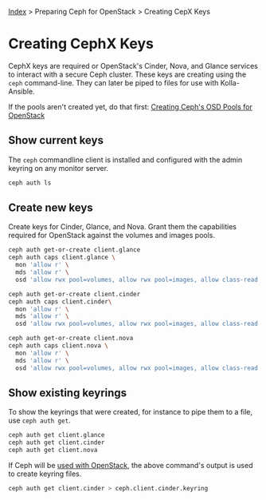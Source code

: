 [Index](/)
\> Preparing Ceph for OpenStack
\> Creating CepX Keys

# Creating CephX Keys

CephX keys are required  or OpenStack's Cinder, Nova, and Glance services to
interact with a secure Ceph cluster. These keys are creating using the `ceph`
command-line. They can later be piped to files for use with Kolla-Ansible.

If the pools aren't created yet, do that first:
[Creating Ceph's OSD Pools for OpenStack](/ceph-pools.html)


## Show current keys

The `ceph` commandline client is installed and configured with the admin
keyring on any monitor server.


```bash
ceph auth ls
```

## Create new keys

Create keys for Cinder, Glance, and Nova. Grant them the capabilities required
for OpenStack against the volumes and images pools.

```bash
ceph auth get-or-create client.glance
ceph auth caps client.glance \
  mon 'allow r' \
  mds 'allow r' \
  osd 'allow rwx pool=volumes, allow rwx pool=images, allow class-read object_prefix rbd_children'

ceph auth get-or-create client.cinder
ceph auth caps client.cinder\
  mon 'allow r' \
  mds 'allow r' \
  osd 'allow rwx pool=volumes, allow rwx pool=images, allow class-read object_prefix rbd_children'

ceph auth get-or-create client.nova
ceph auth caps client.nova \
  mon 'allow r' \
  mds 'allow r' \
  osd 'allow rwx pool=volumes, allow rwx pool=images, allow class-read object_prefix rbd_children'
```

## Show existing keyrings

To show the keyrings that were created, for instance to pipe them to a file,
use `ceph auth get`.

```bash
ceph auth get client.glance
ceph auth get client.cinder
ceph auth get client.nova
```

If Ceph will be [used with OpenStack]((/openstack-ceph.html)), the above
command's output is used to create keyring files.

```bash
ceph auth get client.cinder > ceph.client.cinder.keyring
```
